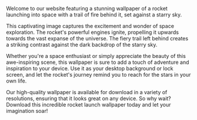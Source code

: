 <!--
Write me content for website with wallpaper "An image of a rocket launching into space with a trail of fire behind it, set against a starry sky."
-->

<!--font:Open Sans-->

Welcome to our website featuring a stunning wallpaper of a rocket launching into space with a trail of fire behind it, set against a starry sky.

This captivating image captures the excitement and wonder of space exploration. The rocket's powerful engines ignite, propelling it upwards towards the vast expanse of the universe. The fiery trail left behind creates a striking contrast against the dark backdrop of the starry sky.

Whether you're a space enthusiast or simply appreciate the beauty of this awe-inspiring scene, this wallpaper is sure to add a touch of adventure and inspiration to your device. Use it as your desktop background or lock screen, and let the rocket's journey remind you to reach for the stars in your own life.

Our high-quality wallpaper is available for download in a variety of resolutions, ensuring that it looks great on any device. So why wait? Download this incredible rocket launch wallpaper today and let your imagination soar!
